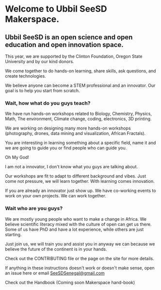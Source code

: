 Welcome to Ubbil SeeSD Makerspace. 
============

## Ubbil SeeSD is an open science and open education and open innovation space. 

This year, we are supported by the Clinton Foundation, Oregon State University and by our kind donors. 

We come together to do hands-on learning, share skills, ask questions, and create technologies. 

We believe anyone can become a STEM professional and an innovator. Our goal is to help you start from scratch. 

### Wait, how what do you guys teach?

We have run hands-on workshops related to Biology, Chemistry, Physics, Math, The environment, Climate change, coding, electronics, 3D printing. 

We are working on designing many more hands-on workshops (photography, drones, data mining and visualization, African Fractals). 

You are interesting in learning something about a specific field, name it and we are going to guide you or find people who can guide you. 

Oh My God! 

I am not a innovator, I don't know what you guys are talking about. 

Our workshops are fit to adapt to different background and vibes. Just come not pressure, we will learn together. With learning comes innovation.

If you are already an innovator just show up. We have co-working events to work on your own projects. We can work together.

### Wait who are you guys? 

We are mostly young people who want to make a change in Africa. We believe scientific literacy mixed with the culture of open can get us there. 
Some of us have PhD and have a lot experience, while others are just starting.


Just join us, we will train you and assist you in anyway we can because we believe the future of the continent is in your hands. 


Check out the CONTRIBUTING file or the page on the site for more details.

If anything in these instructions doesn't work or doesn't make sense, open an issue here or email SeeSDSenegal@gmail.com 

Check out the Handbook (Coming soon Makerspace hand-book)

